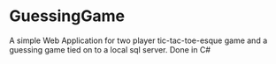 # GuessingGame
A simple Web Application for two player tic-tac-toe-esque game and a guessing game tied on to a local sql server.  Done in C#
